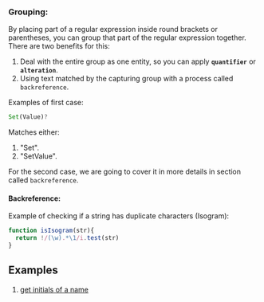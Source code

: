 ### Grouping:
By placing part of a regular expression inside round brackets or parentheses, you can group that part of the regular expression together.  
There are two benefits for this:  

1. Deal with the entire group as one entity, so you can apply **`quantifier`** or **`alteration`**.
2. Using text matched by the capturing group with a process called `backreference`.

Examples of first case:

```js
Set(Value)? 
```

Matches either:  

1. "Set".
2. "SetValue".

For the second case, we are going to cover it in more details in section called `backreference`.


#### Backreference:

Example of checking if a string has duplicate characters (Isogram):

```js
function isIsogram(str){ 
  return !/(\w).*\1/i.test(str)
}
```

## Examples

1. [get initials of a name](initials.md)
